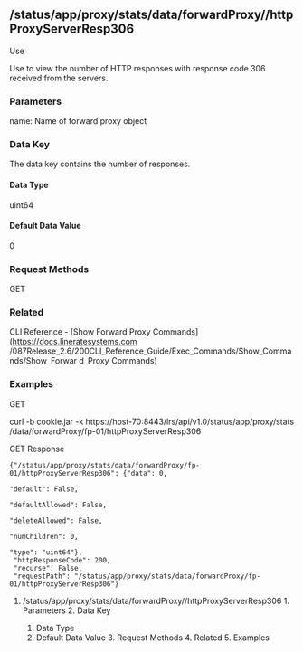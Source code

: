 ## /status/app/proxy/stats/data/forwardProxy/<name>/httpProxyServerResp306

Use

Use to view the number of HTTP responses with response code 306 received from
the servers.

### Parameters

name: Name of forward proxy object

### Data Key

The data key contains the number of responses.

#### Data Type

uint64

#### Default Data Value

0

### Request Methods

GET

### Related

CLI Reference - [Show Forward Proxy Commands](https://docs.lineratesystems.com
/087Release_2.6/200CLI_Reference_Guide/Exec_Commands/Show_Commands/Show_Forwar
d_Proxy_Commands)

### Examples

GET

curl -b cookie.jar -k https://host-70:8443/lrs/api/v1.0/status/app/proxy/stats
/data/forwardProxy/fp-01/httpProxyServerResp306

GET Response

    
    {"/status/app/proxy/stats/data/forwardProxy/fp-01/httpProxyServerResp306": {"data": 0,
                                                                                 "default": False,
                                                                                 "defaultAllowed": False,
                                                                                 "deleteAllowed": False,
                                                                                 "numChildren": 0,
                                                                                 "type": "uint64"},
     "httpResponseCode": 200,
     "recurse": False,
     "requestPath": "/status/app/proxy/stats/data/forwardProxy/fp-01/httpProxyServerResp306"}
    

  1. /status/app/proxy/stats/data/forwardProxy/<name>/httpProxyServerResp306
    1. Parameters
    2. Data Key
      1. Data Type
      2. Default Data Value
    3. Request Methods
    4. Related
    5. Examples

